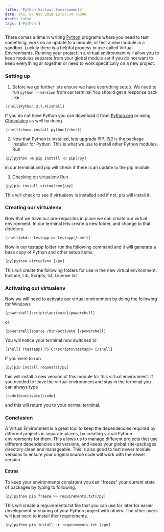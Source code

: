 ```yaml
---
title: 'Python Virtual Environments'
date: Thu, 07 Nov 2019 13:07:34 +0000
draft: false
tags: ['Python']
---
```


There comes a time in writing [Python](https://www.python.org/) programs where you need to test something, work on an update to a module, or test a new module in a sandbox. Luckily there is a helpful process to use called Virtual Environments. Running your project in a virtual environment will allow you to keep modules separate from your global module set if you do not want to keep everything all together or need to work specifically on a new project. 

### Setting up

1. Before we go further lets ensure we have everything setup. We need to run ```python --version``` from our terminal You should get a response back like

```
[shell]Python 3.7.4[/shell]
```

If you do not have Python you can download it from [Python.org](https://www.python.org/downloads/) or using [Chocolatey](https://chocolatey.org/) as well by doing

```
[shell]choco install python[/shell]
```

2. Now that Python is installed, lets upgrade PIP. [PIP](https://pip.pypa.io/en/stable/) is the package installer for Python. This is what we use to install other Python modules. Run

```
[py]python -m pip install -U pip[/py]
```

in our terminal and pip will check if there is an update to the pip module.

3. Checking on virtualenv Run

```
[py]pip install virtualenv[/py]
```

This will check to see if virtualenv is installed and if not, pip will install it.

### Creating our virtualenv

Now that we have our pre-requisites in place we can create our virtual environment. In our terminal lets create a new folder, and change to that directory.

```
[shell]mkdir testapp cd testapp[/shell]
```

Now in our testapp folder run the following command and it will generate a base copy of Python and other setup items.

```
[py]python virtualenv [/py]
```

This will create the following folders for use in the new virtual environment. Include, Lib, Scripts, tcl, License.txt

### Activating out virtualenv

Now we will need to activate our virtual environment by doing the following for Windows 

```
[powershell]scripts\activate[/powershell]
```

or

```
[powershell]source /bin/activate [/powershell]
```

You will notice your terminal now switched to

```
[shell] (testapp) PS C:\scripts\testapp> [/shell]
```

If you were to run

```
[py]pip install requests[/py]
```

this will install a new version of this module for this virtual environment. If you needed to leave the virtual environment and stay in the terminal you can always type

```
[code]deactivate[/code]
```

and this will return you to your normal terminal.

### Conclusion

A Virtual Environment is a great tool to keep the dependencies required by different projects in separate places, by creating virtual Python environments for them. This allows us to manage different projects that use different dependencies and versions, and keeps your global site-packages directory clean and manageable. This is also good to test newer module versions to ensure your original source code will work with the newer version.

#### Extras

To keep your environments consistent you can "freeze" your current state of packages by typing to following.

```
[py]python pip freeze >> requirements.txt[/py]
```

This will create a requirements.txt file that you can use for later for easier development or sharing of your Python project with others. The other users will just need to install ther requirements.

```
[py]python pip install -r requirements.txt [/py]
```